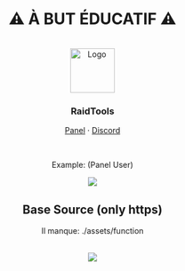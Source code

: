 
<div align="center">
  <h1>⚠ À BUT ÉDUCATIF ⚠</h1><br>
    <img src="https://raidtools.herokuapp.com/img/logo.png" alt="Logo" width="80" height="80">

  <h3>RaidTools</h3>
  <p>
    <a href="https://raidtools.herokuapp.com/">Panel</a> · <a href="https://discord.gg/ctp">Discord</a>
  </p>
  <br>
  <p>Example: (Panel User)</p>
  <img src="https://cdn.discordapp.com/attachments/284707525620662272/999012824414179480/unknown.png">
<br>
  <h2>Base Source (only https)</h2>
<p> Il manque: ./assets/function</p><br>
<img src="https://cdn.discordapp.com/attachments/284707525620662272/999012105363660800/unknown.png">
</div>
